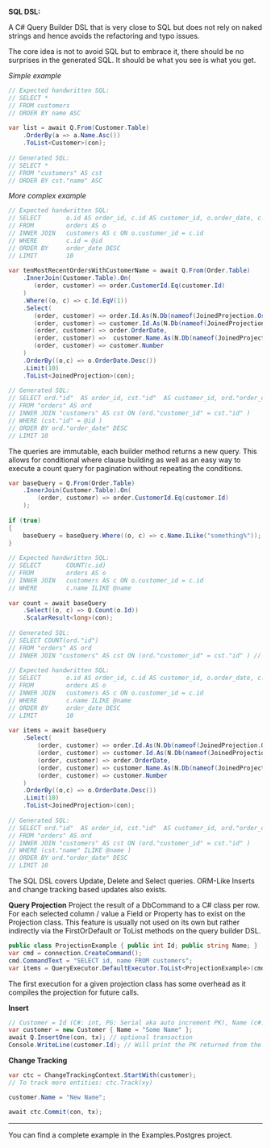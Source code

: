 ﻿
**SQL DSL:**

A C# Query Builder DSL that is very close to SQL but does not rely on naked strings and hence avoids the refactoring and typo issues. 

The core idea is not to avoid SQL but to embrace it, there should be no surprises in the generated SQL. It should be what you see is what you get.

*Simple example*
```csharp
// Expected handwritten SQL:  
// SELECT *  
// FROM customers  
// ORDER BY name ASC  
  
var list = await Q.From(Customer.Table)  
    .OrderBy(a => a.Name.Asc())  
    .ToList<Customer>(con);  
  
// Generated SQL:  
// SELECT *  
// FROM "customers" AS cst  
// ORDER BY cst."name" ASC
```

*More complex example*
```csharp
// Expected handwritten SQL:  
// SELECT       o.id AS order_id, c.id AS customer_id, o.order_date, c.name AS customer_name, c.number  
// FROM         orders AS o  
// INNER JOIN   customers AS c ON o.customer_id = c.id  
// WHERE        c.id = @id 
// ORDER BY     order_date DESC  
// LIMIT        10  
  
var tenMostRecentOrdersWithCustomerName = await Q.From(Order.Table)  
    .InnerJoin(Customer.Table).On(
       (order, customer) => order.CustomerId.Eq(customer.Id)
    )  
    .Where((o, c) => c.Id.EqV(1))  
    .Select(  
       (order, customer) => order.Id.As(N.Db(nameof(JoinedProjection.OrderId))),   
       (order, customer) => customer.Id.As(N.Db(nameof(JoinedProjection.CustomerId))),   
       (order, customer) => order.OrderDate,   
       (order, customer) =>  customer.Name.As(N.Db(nameof(JoinedProjection.CustomerName))),   
       (order, customer) => customer.Number  
    )  
    .OrderBy((o,c) => o.OrderDate.Desc())  
    .Limit(10)  
    .ToList<JoinedProjection>(con);  
  
// Generated SQL:  
// SELECT ord."id"  AS order_id, cst."id"  AS customer_id, ord."order_date" , cst."name"  AS customer_name, cst."number" 
// FROM "orders" AS ord  
// INNER JOIN "customers" AS cst ON (ord."customer_id" = cst."id" ) 
// WHERE (cst."id" = @id ) 
// ORDER BY ord."order_date" DESC 
// LIMIT 10
```

The queries are immutable, each builder method returns a new query. This allows for conditional where clause building as well as an easy way to execute a count query for pagination without repeating the conditions.

```csharp
var baseQuery = Q.From(Order.Table)  
    .InnerJoin(Customer.Table).On(
        (order, customer) => order.CustomerId.Eq(customer.Id)
    );  
  
if (true)  
{  
    baseQuery = baseQuery.Where((o, c) => c.Name.ILike("something%"));  
}  
  
// Expected handwritten SQL:  
// SELECT       COUNT(c.id)  
// FROM         orders AS o  
// INNER JOIN   customers AS c ON o.customer_id = c.id  
// WHERE        c.name ILIKE @name  
  
var count = await baseQuery  
    .Select((o, c) => Q.Count(o.Id))  
    .ScalarResult<long>(con);  
  
// Generated SQL:  
// SELECT COUNT(ord."id") 
// FROM "orders" AS ord  
// INNER JOIN "customers" AS cst ON (ord."customer_id" = cst."id" ) // WHERE (cst."name" ILIKE @name )   
  
// Expected handwritten SQL:  
// SELECT       o.id AS order_id, c.id AS customer_id, o.order_date, c.name AS customer_name, c.number  
// FROM         orders AS o  
// INNER JOIN   customers AS c ON o.customer_id = c.id  
// WHERE        c.name ILIKE @name 
// ORDER BY     order_date DESC  
// LIMIT        10  
  
var items = await baseQuery  
    .Select(  
        (order, customer) => order.Id.As(N.Db(nameof(JoinedProjection.OrderId))),   
        (order, customer) => customer.Id.As(N.Db(nameof(JoinedProjection.CustomerId))),   
        (order, customer) => order.OrderDate,   
        (order, customer) => customer.Name.As(N.Db(nameof(JoinedProjection.CustomerName))),   
        (order, customer) => customer.Number  
    )  
    .OrderBy((o,c) => o.OrderDate.Desc())  
    .Limit(10)  
    .ToList<JoinedProjection>(con);  
  
// Generated SQL:  
// SELECT ord."id"  AS order_id, cst."id"  AS customer_id, ord."order_date" , cst."name"  AS customer_name, cst."number" 
// FROM "orders" AS ord  
// INNER JOIN "customers" AS cst ON (ord."customer_id" = cst."id" ) 
// WHERE (cst."name" ILIKE @name ) 
// ORDER BY ord."order_date" DESC 
// LIMIT 10
```

The SQL DSL covers Update, Delete and Select queries. ORM-Like Inserts and change tracking based updates also exists.

**Query Projection**
Project the result of a DbCommand to a C# class per row. For each selected column / value a Field or Property has to exist on the Projection class. This feature is usually not used on its own but rather indirectly via the FirstOrDefault or ToList methods on the query builder DSL.

```csharp
public class ProjectionExample { public int Id; public string Name; }
var cmd = connection.CreateCommand();
cmd.CommandText = "SELECT id, name FROM customers";
var items = QueryExecutor.DefaultExecutor.ToList<ProjectionExample>(cmd);
```

The first execution for a given projection class has some overhead as it compiles the projection for future calls. 


**Insert**

```csharp
// Customer = Id (C#: int, PG: Serial aka auto increment PK), Name (c#: string, PG: text)
var customer = new Customer { Name = "Some Name" };
await Q.InsertOne(con, tx); // optional transaction
Console.WriteLine(customer.Id); // Will print the PK returned from the DB
```

**Change Tracking**
```csharp
var ctc = ChangeTrackingContext.StartWith(customer);
// To track more entities: ctc.Track(xy)

customer.Name = "New Name";

await ctc.Commit(con, tx);
```

---

You can find a complete example in the Examples.Postgres project.
